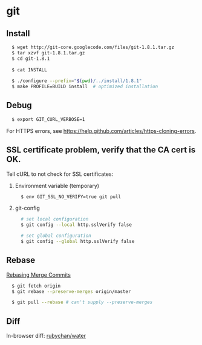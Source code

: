 git
===

## Install

```bash
  $ wget http://git-core.googlecode.com/files/git-1.8.1.tar.gz
  $ tar xzvf git-1.8.1.tar.gz
  $ cd git-1.8.1
  
  $ cat INSTALL
  
  $ ./configure --prefix="$(pwd)/../install/1.8.1"
  $ make PROFILE=BUILD install  # optimized installation
```


## Debug

```bash
  $ export GIT_CURL_VERBOSE=1
```

For HTTPS errors, see https://help.github.com/articles/https-cloning-errors.

## SSL certificate problem, verify that the CA cert is OK.

Tell cURL to not check for SSL certificates:

1. Environment variable (temporary)

    ```bash
      $ env GIT_SSL_NO_VERIFY=true git pull
    ```

2. git-config

   ```bash
     # set local configuration
     $ git config --local http.sslVerify false

     # set global configuration
     $ git config --global http.sslVerify false
   ```

## Rebase

[Rebasing Merge Commits](http://notes.envato.com/developers/rebasing-merge-commits-in-git/)

```bash
  $ git fetch origin
  $ git rebase --preserve-merges origin/master
```

```bash
  $ git pull --rebase # can't supply --preserve-merges
```

## Diff

In-browser diff: [rubychan/water](https://github.com/rubychan/water)
